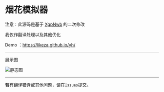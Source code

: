 # 烟花模拟器

注意：此源码是基于 [XgpNwb](https://codepen.io/MillerTime/pen/XgpNwb) 的二次修改

我仅作翻译处理以及其他优化

Demo ：https://likeza.github.io/yh/

------

展示图

![静态图](https://cdn.jsdelivr.net/gh/likeza/yh/Image_Preview.png)

------

若有翻译错译或其他问题，请在`Issues`提交。
